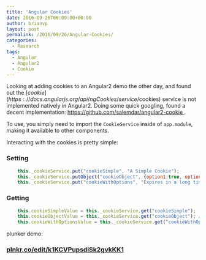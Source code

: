 ```yaml
---
title: 'Angular Cookies'
date: 2016-09-26T00:00:00+00:00
author: brianvp
layout: post
permalink: /2016/09/26/Angular-Cookies/
categories:
  - Research
tags:
  - Angular
  - Angular2
  - Cookie
---
```


Looking at adding cookies to an Angular2 demo the other day, and found out the [$cookie](https://docs.angularjs.org/api/ngCookies/service/$cookies) service is not implemented natively in Angular2.  Doing some quick googling, found a decent implementation: [https://github.com/salemdar/angular2-cookie ](github.com/salemdar/angular2-cookie ).  

To use, you simply need to import the `CookieService` inside of `app.module`, making it available to other components.  

Interacting with the cookies is pretty simple:

### Setting
```javascript
    this._cookieService.put("cookieSimple", "A Simple Cookie");
    this._cookieService.putObject("cookieObject", {option1:true, option2:1, option3:"default"});
    this._cookieService.put("cookieWithOptions", "Expires in a long time", {expires:"Mon, 30 Jun 2290 00:00:00 GMT"});
```


### Getting
```javascript
    this.cookieSimpleValue = this._cookieService.get("cookieSimple");
    this.cookieObjectValue = this._cookieService.get("cookieObject"); // or getObject()
    this.cookieWithOptionsValue = this._cookieService.get("cookieWithOptions");
```

plunker demo:

### [plnkr.co/edit/k1KCVPupsdiSk2gvkKK1](https://plnkr.co/edit/k1KCVPupsdiSk2gvkKK1)